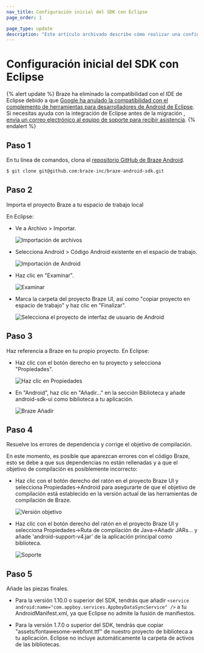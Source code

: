 ```yaml
---
nav_title: Configuración inicial del SDK con Eclipse
page_order: 1

page_type: update
description: "Este artículo archivado describe cómo realizar una configuración inicial del SDK con Eclipse. Braze ha dejado de ser compatible con el IDE Eclipse."
---
```


# Configuración inicial del SDK con Eclipse

{% alert update %}
Braze ha eliminado la compatibilidad con el IDE de Eclipse debido a que [Google ha anulado la compatibilidad con el complemento de herramientas para desarrolladores de Android de Eclipse](http://android-developers.blogspot.com/2015/06/an-update-on-eclipse-android-developer.html). Si necesitas ayuda con la integración de Eclipse antes de la migración [, envía un correo electrónico al equipo de soporte para recibir asistencia]({{site.baseurl}}/support_contact/).
{% endalert %}

## Paso 1
En tu línea de comandos, clona el [repositorio GitHub de Braze Android](https://github.com/braze-inc/braze-android-sdk).

```bash
$ git clone git@github.com:braze-inc/braze-android-sdk.git
```

## Paso 2
Importa el proyecto Braze a tu espacio de trabajo local

En Eclipse:

  - Ve a Archivo > Importar.

    ![Importación de archivos]({{site.baseurl}}/assets/img_archive/file_import.png)
  - Selecciona Android > Código Android existente en el espacio de trabajo.

    ![Importación de Android]({{site.baseurl}}/assets/img_archive/android_import.png)
  - Haz clic en "Examinar".

    ![Examinar]({{site.baseurl}}/assets/img_archive/click_browse.png)
  - Marca la carpeta del proyecto Braze UI, así como "copiar proyecto en espacio de trabajo" y haz clic en "Finalizar".

    ![Selecciona el proyecto de interfaz de usuario de Android]({{site.baseurl}}/assets/img_archive/select_project_android.png)

## Paso 3
Haz referencia a Braze en tu propio proyecto.
En Eclipse:

  - Haz clic con el botón derecho en tu proyecto y selecciona "Propiedades".

    ![Haz clic en Propiedades]({{site.baseurl}}/assets/img_archive/click_properties.png)
  - En "Android", haz clic en "Añadir..." en la sección Biblioteca y añade android-sdk-ui como biblioteca a tu aplicación.

    ![Braze Añadir]({{site.baseurl}}/assets/img_archive/add_appboy_ui.png)

## Paso 4
Resuelve los errores de dependencia y corrige el objetivo de compilación.

En este momento, es posible que aparezcan errores con el código Braze, esto se debe a que sus dependencias no están rellenadas y a que el objetivo de compilación es posiblemente incorrecto:

   - Haz clic con el botón derecho del ratón en el proyecto Braze UI y selecciona Propiedades->Android para asegurarte de que el objetivo de compilación está establecido en la versión actual de las herramientas de compilación de Braze.

      ![Versión objetivo]({{site.baseurl}}/assets/img_archive/build_target.png)
   - Haz clic con el botón derecho del ratón en el proyecto Braze UI y selecciona Propiedades->Ruta de compilación de Java->Añadir JARs... y añade 'android-support-v4.jar' de la aplicación principal como biblioteca.

      ![Soporte]({{site.baseurl}}/assets/img_archive/android_support_v4.png)

## Paso 5

Añade las piezas finales.

  - Para la versión 1.10.0 o superior del SDK, tendrás que añadir
  `<service android:name="com.appboy.services.AppboyDataSyncService" />`
  a tu AndroidManifest.xml, ya que Eclipse no admite la fusión de manifiestos.

  - Para la versión 1.7.0 o superior del SDK, tendrás que copiar "assets/fontawesome-webfont.ttf" de nuestro proyecto de biblioteca a tu aplicación. Eclipse no incluye automáticamente la carpeta de activos de las bibliotecas.

